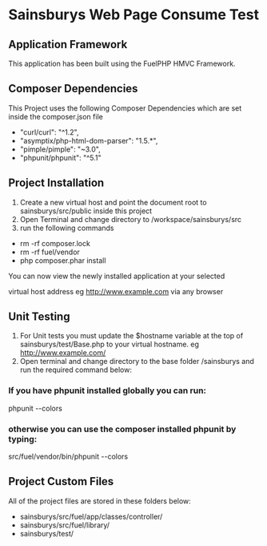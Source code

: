 # Sainsburys Web Page Consume Test

## Application Framework
This application has been built using the FuelPHP HMVC Framework.

## Composer Dependencies
This Project uses the following Composer Dependencies which are set inside the composer.json file

* "curl/curl": "^1.2",
* "asymptix/php-html-dom-parser": "1.5.*",
* "pimple/pimple": "~3.0",
* "phpunit/phpunit": "^5.1"

## Project Installation
1. Create a new virtual host and point the document root to sainsburys/src/public inside this project
2. Open Terminal and change directory to /workspace/sainsburys/src
3. run the following commands

* rm -rf composer.lock
* rm -rf fuel/vendor
* php composer.phar install

You can now view the newly installed application at your selected

virtual host address eg http://www.example.com via any browser

## Unit Testing
1. For Unit tests you must update the $hostname variable at the top of sainsburys/test/Base.php
to your virtual hostname. eg http://www.example.com/
2. Open terminal and change directory to the base folder /sainsburys and run the required command below:

### If you have phpunit installed globally you can run:

phpunit --colors

### otherwise you can use the composer installed phpunit by typing:

src/fuel/vendor/bin/phpunit --colors

## Project Custom Files
All of the project files are stored in these folders below:

* sainsburys/src/fuel/app/classes/controller/
* sainsburys/src/fuel/library/
* sainsburys/test/

